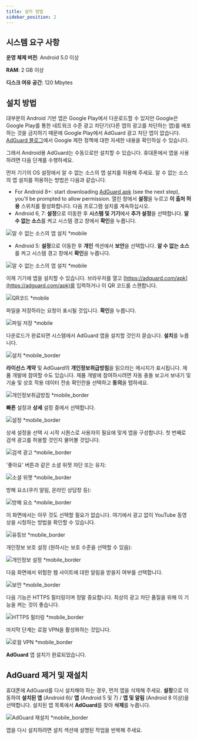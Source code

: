 ```yaml
---
title: 설치 방법
sidebar_position: 2
---
```


## 시스템 요구 사항

**운영 체제 버전**: Android 5.0 이상

**RAM**: 2 GB 이상

**디스크 여유 공간**: 120 Mbytes

## 설치 방법

대부분의 Android 기반 앱은 Google Play에서 다운로드할 수 있지만 Google은 Google Play를 통한 네트워크 수준 광고 차단기(다른 앱의 광고를 차단하는 앱)를 배포하는 것을 금지하기 때문에 Google Play에서 AdGuard 광고 차단 앱이 없습니다. [AdGuard 블로그](https://blog.adguard.com/en/google-removes-adguard-android-app-google-play/)에서 Google 제한 정책에 대한 자세한 내용을 확인하실 수 있습니다.

그래서 Android용 AdGuard는 수동으로만 설치할 수 있습니다. 휴대폰에서 앱을 사용하려면 다음 단계를 수행하세요.

먼저 기기의 OS 설정에서 알 수 없는 소스의 앱 설치를 허용해 주세요. 알 수 없는 소스의 앱 설치를 허용하는 방법은 다음과 같습니다.

* For Android 8+: start downloading [AdGuard apk](https://adguard.com/download.html?auto=1) (see the next step), you'll be prompted to allow permission. 열린 창에서 **설정**을 누르고 **이 출처 허용** 스위치를 활성화합니다. 다음 프로그램 설치를 계속하십시오.
* Android 6, 7: **설정**으로 이동한 후 **시스템 및 기기**에서 **추가 설정**을 선택합니다. **알 수 없는 소스**를 켜고 시스템 경고 창에서 **확인**을 누릅니다.

![알 수 없는 소스의 앱 설치 *mobile](https://cdn.adtidy.org/content/kb/ad_blocker/android/installation/unknown_sources1.png)

* Android 5: **설정**으로 이동한 후 **개인** 섹션에서 **보안**을 선택합니다. **알 수 없는 소스**를 켜고 시스템 경고 창에서 **확인**을 누릅니다.

![알 수 없는 소스의 앱 설치 *mobile](https://cdn.adtidy.org/content/kb/ad_blocker/android/installation/unknown_sources2.png)

이제 기기에 앱을 설치할 수 있습니다. 브라우저를 열고 [https://adguard.com/apk](https://adguard.com/apk)를 입력하거나 이 QR 코드를 스캔합니다.

![QR코드 *mobile](https://cdn.adtidy.org/content/kb/ad_blocker/android/installation/qr.png)

파일을 저장하라는 요청이 표시될 것입니다. **확인**을 누릅니다.

![파일 저장 *mobile](https://cdn.adtidy.org/content/kb/ad_blocker/android/installation/save_the_file.png)

다운로드가 완료되면 시스템에서 AdGuard 앱을 설치할 것인지 묻습니다. **설치**를 누릅니다.

![설치 *mobile_border](https://cdn.adtidy.org/content/kb/ad_blocker/android/installation/1.png)

**라이선스 계약** 및 AdGuard의 **개인정보취급방침**을 읽으라는 메시지가 표시됩니다. 제품 개발에 참여할 수도 있습니다. 제품 개발에 참여하시려면 자동 충돌 보고서 보내기 및 기술 및 상호 작용 데이터 전송 확인란을 선택하고 **동의**을 탭하세요.

![개인정보취급방침 *mobile_border](https://cdn.adtidy.org/content/kb/ad_blocker/android/installation/2.png)

**빠른** 설정과 **상세** 설정 중에서 선택합니다.

![설정 *mobile_border](https://cdn.adtidy.org/content/kb/ad_blocker/android/installation/3.png)

상세 설정을 선택 시 시작 시퀀스로 사용자의 필요에 맞게 앱을 구성합니다. 첫 번째로 검색 광고를 허용할 것인지 물어볼 것입니다.

![검색 광고 *mobile_border](https://cdn.adtidy.org/content/kb/ad_blocker/android/installation/5.png)

'좋아요' 버튼과 같은 소셜 위젯 차단 또는 유지:

![소셜 위젯 *mobile_border](https://cdn.adtidy.org/content/kb/ad_blocker/android/installation/6.png)

방해 요소(쿠키 알림, 온라인 상담창 등):

![방해 요소 *mobile_border](https://cdn.adtidy.org/content/kb/ad_blocker/android/installation/7.png)

이 화면에서는 아무 것도 선택할 필요가 없습니다. 여기에서 광고 없이 YouTube 동영상을 시청하는 방법을 확인할 수 있습니다.

![유튜브 *mobile_border](https://cdn.adtidy.org/content/kb/ad_blocker/android/installation/youtube.jpg)

개인정보 보호 설정 (원하시는 보호 수준을 선택할 수 있음):

![개인정보 설정 *mobile_border](https://cdn.adtidy.org/content/kb/ad_blocker/android/installation/8.png)

다음 화면에서 위험한 웹 사이트에 대한 알림을 받을지 여부를 선택합니다.

![보안 *mobile_border](https://cdn.adtidy.org/content/kb/ad_blocker/android/installation/9.png)

다음 기능은 HTTPS 필터링이며 정말 중요합니다. 최상의 광고 차단 품질을 위해 이 기능을 켜는 것이 좋습니다.

![HTTPS 필터링 *mobile_border](https://cdn.adtidy.org/content/kb/ad_blocker/android/installation/10.png)

마지막 단계는 로컬 VPN을 활성화하는 것입니다.

![로컬 VPN *mobile_border](https://cdn.adtidy.org/content/kb/ad_blocker/android/installation/11.png)

**AdGuard** 앱 설치가 완료되었습니다.

## AdGuard 제거 및 재설치

휴대폰에 AdGuard를 다시 설치해야 하는 경우, 먼저 앱을 삭제해 주세요. **설정**으로 이동하여 **설치된 앱** (Android 6)/ **앱** (Android 5 및 7) / **앱 및 알림** (Android 8 이상)을 선택합니다. 설치된 앱 목록에서 **AdGuard**를 찾아 **삭제**를 누릅니다.

![AdGuard 재설치 *mobile_border](https://cdn.adtidy.org/content/kb/ad_blocker/android/installation/12.png)

앱을 다시 설치하려면 설치 섹션에 설명된 작업을 반복해 주세요.